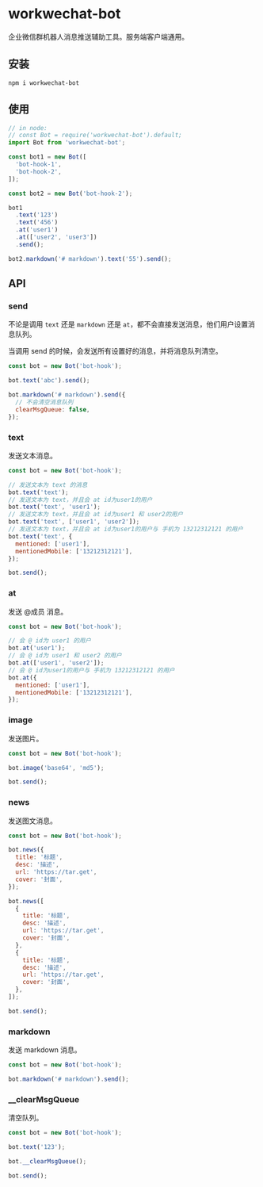 # workwechat-bot

企业微信群机器人消息推送辅助工具。服务端客户端通用。

## 安装

```shell
npm i workwechat-bot
```

## 使用

```js
// in node:
// const Bot = require('workwechat-bot').default;
import Bot from 'workwechat-bot';

const bot1 = new Bot([
  'bot-hook-1',
  'bot-hook-2',
]);

const bot2 = new Bot('bot-hook-2');

bot1
  .text('123')
  .text('456')
  .at('user1')
  .at(['user2', 'user3'])
  .send();

bot2.markdown('# markdown').text('55').send();
```

## API

### send

不论是调用 `text` 还是 `markdown` 还是 `at`，都不会直接发送消息，他们用户设置消息队列。

当调用 send 的时候，会发送所有设置好的消息，并将消息队列清空。

```js
const bot = new Bot('bot-hook');

bot.text('abc').send();

bot.markdown('# markdown').send({
  // 不会清空消息队列
  clearMsgQueue: false,
});
```

### text

发送文本消息。

```js
const bot = new Bot('bot-hook');

// 发送文本为 text 的消息
bot.text('text');
// 发送文本为 text，并且会 at id为user1的用户
bot.text('text', 'user1');
// 发送文本为 text，并且会 at id为user1 和 user2的用户
bot.text('text', ['user1', 'user2']);
// 发送文本为 text，并且会 at id为user1的用户与 手机为 13212312121 的用户
bot.text('text', {
  mentioned: ['user1'],
  mentionedMobile: ['13212312121'],
});

bot.send();
```

### at

发送 @成员 消息。

```js
const bot = new Bot('bot-hook');

// 会 @ id为 user1 的用户
bot.at('user1');
// 会 @ id为 user1 和 user2 的用户
bot.at(['user1', 'user2']);
// 会 @ id为user1的用户与 手机为 13212312121 的用户
bot.at({
  mentioned: ['user1'],
  mentionedMobile: ['13212312121'],
});
```

### image

发送图片。

```js
const bot = new Bot('bot-hook');

bot.image('base64', 'md5');

bot.send();
```

### news

发送图文消息。

```js
const bot = new Bot('bot-hook');

bot.news({
  title: '标题',
  desc: '描述',
  url: 'https://tar.get',
  cover: '封面',
});

bot.news([
  {
    title: '标题',
    desc: '描述',
    url: 'https://tar.get',
    cover: '封面',
  },
  {
    title: '标题',
    desc: '描述',
    url: 'https://tar.get',
    cover: '封面',
  },
]);

bot.send();
```

### markdown

发送 markdown 消息。

```js
const bot = new Bot('bot-hook');

bot.markdown('# markdown').send();
```

### __clearMsgQueue

清空队列。

```js
const bot = new Bot('bot-hook');

bot.text('123');

bot.__clearMsgQueue();

bot.send();
```

